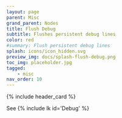 ```yaml
---
layout: page
parent: Misc
grand_parent: Nodes
title: Flush Debug
subtitle: Flushes persistent debug lines
color: red
#summary: Flush persistent debug lines
splash: icons/icon_hidden.svg
preview_img: docs/splash-flush-debug.png
toc_img: placeholder.jpg
tagged: 
    - misc
nav_order: 10
---
```


{% include header_card %}

See {% include lk id='Debug' %}
